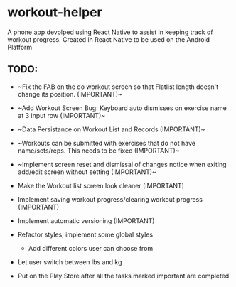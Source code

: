 # workout-helper
A phone app devolped using React Native to assist in keeping track of workout progress. 
Created in React Native to be used on the Android Platform

## TODO:
- ~Fix the FAB on the do workout screen so that Flatlist length doesn't change its position. (IMPORTANT)~ 
- ~Add Workout Screen Bug: Keyboard auto dismisses on exercise name at 3 input row (IMPORTANT)~
- ~Data Persistance on Workout List and Records (IMPORTANT)~
- ~Workouts can be submitted with exercises that do not have name/sets/reps. This needs to be fixed (IMPORTANT)~
- ~Implement screen reset and dismissal of changes notice when exiting add/edit screen without setting (IMPORTANT)~
- Make the Workout list screen look cleaner (IMPORTANT)
- Implement saving workout progress/clearing workout progress (IMPORTANT)
- Implement automatic versioning (IMPORTANT)
- Refactor styles, implement some global styles
    - Add different colors user can choose from
- Let user switch between lbs and kg

- Put on the Play Store after all the tasks marked important are completed


